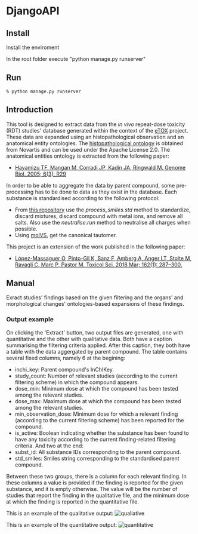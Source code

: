 # DjangoAPI

## Install

Install the enviroment

In the root folder execute "python manage.py runserver"

## Run

`% python manage.py runserver`

## Introduction
This tool is designed to extract data from the _in vivo_ repeat-dose toxicity (RDT) studies' database generated within the context of the [eTOX](http://www.etoxproject.eu/) project. These data are expanded using an histopathological observation and an anatomical entity ontologies. The [histopathological ontology](https://github.com/Novartis/hpath/blob/master/LICENSE.txt) is obtained from Novartis and can be used under the Apache License 2.0. The anatomical entities ontology is extracted from the following paper:
- [Hayamizu TF, Mangan M, Corradi JP, Kadin JA, Ringwald M. Genome Biol. 2005; 6(3): R29](https://www.ncbi.nlm.nih.gov/pmc/articles/PMC1088948/)

In order to be able to aggregate the data by parent compound, some pre-processing has to be done to data as they exist in the database. Each substance is standardised according to the following protocol:
- From [this repository](https://github.com/bet-gregori/standardiser) use the _process_smiles.std_ method to standardize, discard mixtures, discard compound with metal ions, and remove all salts. Also use the _neutralise.run_ method to neutralise all charges when possible.
- Using [molVS](https://molvs.readthedocs.io/en/latest/guide/intro.html), get the canonical tautomer.

This project is an extension of the work published in the following paper:
- [López-Massaguer O, Pinto-Gil K, Sanz F, Amberg A, Anger LT, Stolte M, Ravagli C, Marc P, Pastor M. Toxicol Sci. 2018 Mar; 162(1): 287–300.](https://www.ncbi.nlm.nih.gov/pmc/articles/PMC5837688/)

## Manual
Exract studies' findings based on the given filtering and the organs' and
morphological changes' ontologies-based expansions of these findings.

### Output example
On clicking the 'Extract' button, two output files are generated, one with quantitative and the other with qualitative data. Both have a caption summarising the filtering criteria applied. After this caption, they both have a table with the data aggergated by parent compound. The table contains several fixed columns, namely 6 at the begining:
- inchi_key: Parent compound's InChIKey.
- study_count: Number of relevant studies (according to the current filtering scheme) in which the compound appears.
- dose_min: Minimum dose at which the compound has been tested among the relevant studies.
- dose_max: Maximum dose at which the compound has been tested among the relevant studies.
- min_observation_dose: Minimum dose for which a relevant finding (according to the current filtering scheme) has been reported for the compound.
- is_active: Boolean indicating whether the substance has been found to have any toxicity according to the current finding-related filtering criteria.
And two at the end:
- subst_id: All substance IDs corresponding to the parent compound.
- std_smiles: Smiles string corresponding to the standardised parent compound.

Between these two groups, there is a column for each relevant finding. In these columns a value is provided if the finding is reported for the given substance, and it is empty otherwise. The value will be the number of studies that report the finding in the qualitative file, and the minimum dose at which the finding is reported in the quantitative file.

This is an example of the qualitative output: 
![qualiative](https://raw.githubusercontent.com/phi-grib/DjangoAPI/master/img/qual.JPG)

This is an example of the quantitative output: 
![quantitative](https://raw.githubusercontent.com/phi-grib/DjangoAPI/master/img/quant.JPG)